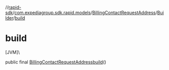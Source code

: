 //[rapid-sdk](../../../../index.md)/[com.expediagroup.sdk.rapid.models](../../index.md)/[BillingContactRequestAddress](../index.md)/[Builder](index.md)/[build](build.md)

# build

[JVM]\

public final [BillingContactRequestAddress](../index.md)[build](build.md)()
